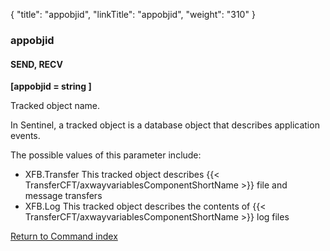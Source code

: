 {
    "title": "appobjid",
    "linkTitle": "appobjid",
    "weight": "310"
}<span id="appobjid"></span>

### appobjid

#### SEND, RECV

****\[appobjid = string \]****

Tracked object name.

In Sentinel, a tracked object is a database object that describes
application events.

The possible values of this parameter include:

- XFB.Transfer
    This tracked object describes {{< TransferCFT/axwayvariablesComponentShortName >}} file and message transfers
- XFB.Log This
    tracked object describes the contents of {{< TransferCFT/axwayvariablesComponentShortName >}} log files

[Return to Command index](../../)
